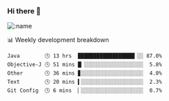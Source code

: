 ### Hi there 👋

<!--
**lv2020/lv2020** is a ✨ _special_ ✨ repository because its `README.md` (this file) appears on your GitHub profile.

Here are some ideas to get you started:

- 🔭 I’m currently working on ...
- 🌱 I’m currently learning ...
- 👯 I’m looking to collaborate on ...
- 🤔 I’m looking for help with ...
- 💬 Ask me about ...
- 📫 How to reach me: ...
- 😄 Pronouns: ...
- ⚡ Fun fact: ...
-->
![:name](https://count.getloli.com/get/@:lv2020)
 <!-- waka-box start -->
📊 Weekly development breakdown
```text
Java        🕓 13 hrs  ██████████████████▎░░ 87.0%
Objective-J 🕓 51 mins █▏░░░░░░░░░░░░░░░░░░░  5.8%
Other       🕓 36 mins ▊░░░░░░░░░░░░░░░░░░░░  4.0%
Text        🕓 20 mins ▍░░░░░░░░░░░░░░░░░░░░  2.3%
Git Config  🕓 6 mins  ▏░░░░░░░░░░░░░░░░░░░░  0.7%
```
<!-- Powered by https://github.com/YouEclipse/waka-box-go . -->
<!-- waka-box end -->
